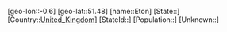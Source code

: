 ﻿---
location: [51.48,-0.6]
type: City
tags:
- geo/City


SpocWebEntityId: 30083
isDeleted: false
confidential: public

---
[geo-lon::-0.6]
[geo-lat::51.48]
[name::Eton]
[State::]
[Country::[United_Kingdom](geo/Continent/Europe/United_Kingdom.md)]
[StateId::]
[Population::]
[Unknown::]

